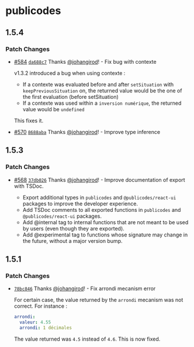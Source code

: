 # publicodes

## 1.5.4

### Patch Changes

- [#584](https://github.com/publicodes/publicodes/pull/584) [`da688c7`](https://github.com/publicodes/publicodes/commit/da688c76b47fb327ef9d3dcde835f6165c3c8423) Thanks [@johangirod](https://github.com/johangirod)! - Fix bug with contexte

  v1.3.2 introduced a bug when using contexte :

  - If a contexte was evaluated before and after `setSituation` with `keepPreviousSituation` on, the returned value would be the one of the first evaluation (before setSituation)
  - If a contexte was used within a `inversion numérique`, the returned value would be `undefined`

  This fixes it.

- [#570](https://github.com/publicodes/publicodes/pull/570) [`8688aba`](https://github.com/publicodes/publicodes/commit/8688abaed51924b461ae77184cad332ac338e8f8) Thanks [@johangirod](https://github.com/johangirod)! - Improve type inference

## 1.5.3

### Patch Changes

- [#568](https://github.com/publicodes/publicodes/pull/568) [`37db026`](https://github.com/publicodes/publicodes/commit/37db026f9770d14788c1e9567ef55c5a70422896) Thanks [@johangirod](https://github.com/johangirod)! - Improve documentation of export with TSDoc.

  - Export additional types in `publicodes` and `@publicodes/react-ui` packages to improve the developer experience.
  - Add TSDoc comments to all exported functions in `publicodes` and `@publicodes/react-ui` packages.
  - Add @internal tag to internal functions that are not meant to be used by users (even though they are exported).
  - Add @experimental tag to functions whose signature may change in the future, without a major version bump.

## 1.5.1

### Patch Changes

- [`78bc846`](https://github.com/publicodes/publicodes/commit/78bc846df64c50353e84484f8e7c66d559ec9747) Thanks [@johangirod](https://github.com/johangirod)! - Fix arrondi mecanism error

  For certain case, the value returned by the `arrondi` mecanism was not correct. For instance :

  ```yaml
  arrondi:
    valeur: 4.55
    arrondi: 1 décimales
  ```

  The value returned was `4.5` instead of `4.6`. This is now fixed.
